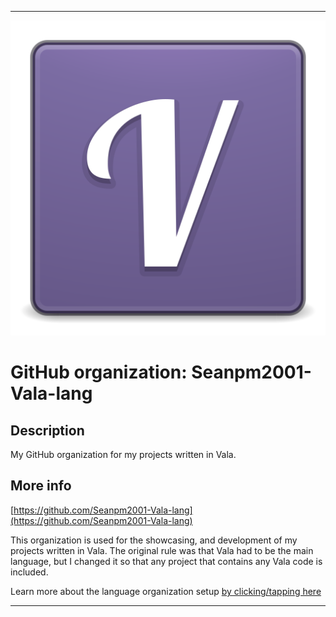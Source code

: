 
***

![Vala_Logo.svg.png failed to load. The file may be missing or corrupt. Check the file path for errors first.](/AdditionalInfo/1/Seanpm2001-Vala-lang/Vala_Logo.svg.png)

# GitHub organization: Seanpm2001-Vala-lang

## Description

My GitHub organization for my projects written in Vala.

## More info

[https://github.com/Seanpm2001-Vala-lang](https://github.com/Seanpm2001-Vala-lang)

This organization is used for the showcasing, and development of my projects written in Vala. The original rule was that Vala had to be the main language, but I changed it so that any project that contains any Vala code is included.

Learn more about the language organization setup [by clicking/tapping here](/AdditionalInfo/LanguageOrgs/README.md)

***

